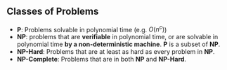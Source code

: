 ## Classes of Problems
- **P**: Problems solvable in polynomial time (e.g. $O(n^c)$)
- **NP**: problems that are **verifiable** in polynomial time, or are solvable in polynomial time **by a non-deterministic machine**. **P** is a subset of **NP**.
- **NP-Hard**: Problems that are at least as hard as every problem in **NP**.
- **NP-Complete**: Problems that are in both **NP** and **NP-Hard**.